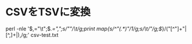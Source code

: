 



# CSVをTSVに変換
perl -nle '$,="\t";$_.=",";s/""/\t/g;print
map{s/^"(.*)"$/$1/g;s/\t/"/g;$_}/("[^"]+"|[^,]+|),/g;' csv-test.txt
